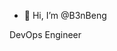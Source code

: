 - 👋 Hi, I’m @B3nBeng

DevOps Engineer

<!---
B3nBeng/B3nBeng is a ✨ special ✨ repository because its `README.md` (this file) appears on your GitHub profile.
You can click the Preview link to take a look at your changes.
--->
